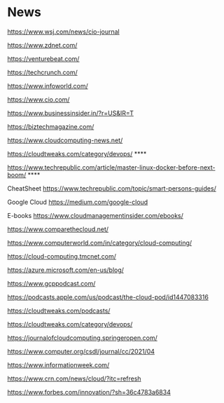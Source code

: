 # News

https://www.wsj.com/news/cio-journal

https://www.zdnet.com/

https://venturebeat.com/

https://techcrunch.com/

https://www.infoworld.com/

https://www.cio.com/

https://www.businessinsider.in/?r=US&IR=T

https://biztechmagazine.com/

https://www.cloudcomputing-news.net/

https://cloudtweaks.com/category/devops/ ****

https://www.techrepublic.com/article/master-linux-docker-before-next-boom/ ****

CheatSheet
https://www.techrepublic.com/topic/smart-persons-guides/  

Google Cloud
https://medium.com/google-cloud

E-books
https://www.cloudmanagementinsider.com/ebooks/

https://www.comparethecloud.net/

https://www.computerworld.com/in/category/cloud-computing/

https://cloud-computing.tmcnet.com/

https://azure.microsoft.com/en-us/blog/

https://www.gcppodcast.com/

https://podcasts.apple.com/us/podcast/the-cloud-pod/id1447083316

https://cloudtweaks.com/podcasts/

https://cloudtweaks.com/category/devops/

https://journalofcloudcomputing.springeropen.com/

https://www.computer.org/csdl/journal/cc/2021/04

https://www.informationweek.com/

https://www.crn.com/news/cloud/?itc=refresh

https://www.forbes.com/innovation/?sh=36c4783a6834


